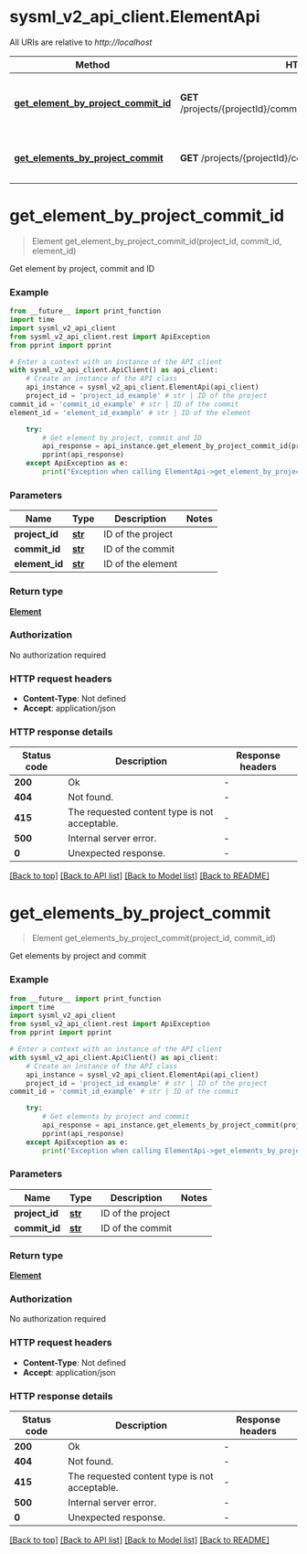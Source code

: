 # sysml_v2_api_client.ElementApi

All URIs are relative to *http://localhost*

Method | HTTP request | Description
------------- | ------------- | -------------
[**get_element_by_project_commit_id**](ElementApi.md#get_element_by_project_commit_id) | **GET** /projects/{projectId}/commits/{commitId}/elements/{elementId} | Get element by project, commit and ID
[**get_elements_by_project_commit**](ElementApi.md#get_elements_by_project_commit) | **GET** /projects/{projectId}/commits/{commitId}/elements | Get elements by project and commit


# **get_element_by_project_commit_id**
> Element get_element_by_project_commit_id(project_id, commit_id, element_id)

Get element by project, commit and ID

### Example

```python
from __future__ import print_function
import time
import sysml_v2_api_client
from sysml_v2_api_client.rest import ApiException
from pprint import pprint

# Enter a context with an instance of the API client
with sysml_v2_api_client.ApiClient() as api_client:
    # Create an instance of the API class
    api_instance = sysml_v2_api_client.ElementApi(api_client)
    project_id = 'project_id_example' # str | ID of the project
commit_id = 'commit_id_example' # str | ID of the commit
element_id = 'element_id_example' # str | ID of the element

    try:
        # Get element by project, commit and ID
        api_response = api_instance.get_element_by_project_commit_id(project_id, commit_id, element_id)
        pprint(api_response)
    except ApiException as e:
        print("Exception when calling ElementApi->get_element_by_project_commit_id: %s\n" % e)
```

### Parameters

Name | Type | Description  | Notes
------------- | ------------- | ------------- | -------------
 **project_id** | [**str**](.md)| ID of the project | 
 **commit_id** | [**str**](.md)| ID of the commit | 
 **element_id** | [**str**](.md)| ID of the element | 

### Return type

[**Element**](Element.md)

### Authorization

No authorization required

### HTTP request headers

 - **Content-Type**: Not defined
 - **Accept**: application/json

### HTTP response details
| Status code | Description | Response headers |
|-------------|-------------|------------------|
**200** | Ok |  -  |
**404** | Not found. |  -  |
**415** | The requested content type is not acceptable. |  -  |
**500** | Internal server error. |  -  |
**0** | Unexpected response. |  -  |

[[Back to top]](#) [[Back to API list]](../README.md#documentation-for-api-endpoints) [[Back to Model list]](../README.md#documentation-for-models) [[Back to README]](../README.md)

# **get_elements_by_project_commit**
> Element get_elements_by_project_commit(project_id, commit_id)

Get elements by project and commit

### Example

```python
from __future__ import print_function
import time
import sysml_v2_api_client
from sysml_v2_api_client.rest import ApiException
from pprint import pprint

# Enter a context with an instance of the API client
with sysml_v2_api_client.ApiClient() as api_client:
    # Create an instance of the API class
    api_instance = sysml_v2_api_client.ElementApi(api_client)
    project_id = 'project_id_example' # str | ID of the project
commit_id = 'commit_id_example' # str | ID of the commit

    try:
        # Get elements by project and commit
        api_response = api_instance.get_elements_by_project_commit(project_id, commit_id)
        pprint(api_response)
    except ApiException as e:
        print("Exception when calling ElementApi->get_elements_by_project_commit: %s\n" % e)
```

### Parameters

Name | Type | Description  | Notes
------------- | ------------- | ------------- | -------------
 **project_id** | [**str**](.md)| ID of the project | 
 **commit_id** | [**str**](.md)| ID of the commit | 

### Return type

[**Element**](Element.md)

### Authorization

No authorization required

### HTTP request headers

 - **Content-Type**: Not defined
 - **Accept**: application/json

### HTTP response details
| Status code | Description | Response headers |
|-------------|-------------|------------------|
**200** | Ok |  -  |
**404** | Not found. |  -  |
**415** | The requested content type is not acceptable. |  -  |
**500** | Internal server error. |  -  |
**0** | Unexpected response. |  -  |

[[Back to top]](#) [[Back to API list]](../README.md#documentation-for-api-endpoints) [[Back to Model list]](../README.md#documentation-for-models) [[Back to README]](../README.md)

